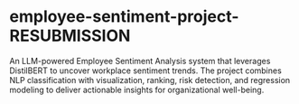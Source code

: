 # employee-sentiment-project-RESUBMISSION
An LLM-powered Employee Sentiment Analysis system that leverages DistilBERT to uncover workplace sentiment trends. The project combines NLP classification with visualization, ranking, risk detection, and regression modeling to deliver actionable insights for organizational well-being.
